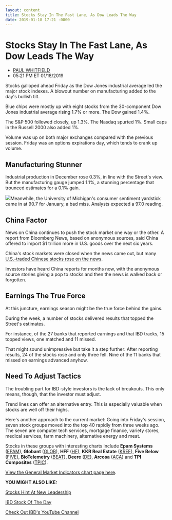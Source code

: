 ```yaml
---
layout: content
title: Stocks Stay In The Fast Lane, As Dow Leads The Way
date: 2019-01-18 17:21 -0800
---
```



Stocks Stay In The Fast Lane, As Dow Leads The Way
===================================================




* [PAUL WHITFIELD](https://www.investors.com/author/whitfieldp/ "Posts by PAUL WHITFIELD")
* 05:21 PM ET 01/18/2019




Stocks galloped ahead Friday as the Dow Jones industrial average led the major stock indexes. A blowout number on manufacturing added to the day's bullish tilt.




Blue chips were mostly up with eight stocks from the 30-component Dow Jones industrial average rising 1.7% or more. The Dow gained 1.4%.


The S&P 500 followed closely, up 1.3%. The Nasdaq spurted 1%. Small caps in the Russell 2000 also added 1%.


Volume was up on both major exchanges compared with the previous session. Friday was an options expirations day, which tends to crank up volume.


Manufacturing Stunner
---------------------


Industrial production in December rose 0.3%, in line with the Street's view. But the manufacturing gauge jumped 1.1%, a stunning percentage that trounced estimates for a 0.1% gain.


![](https://www.investors.com/wp-content/uploads/2019/01/MP011819-265x300.jpg)Meanwhile, the University of Michigan's consumer sentiment yardstick came in at 90.7 for January, a bad miss. Analysts expected a 97.0 reading.


China Factor
------------


News on China continues to push the stock market one way or the other. A report from Bloomberg News, based on anonymous sources, said China offered to import $1 trillion more in U.S. goods over the next six years.


China's stock markets were closed when the news came out, but many [U.S.-traded Chinese stocks rose on the news](https://www.investors.com/news/technology/china-stocks-trade-war/).


Investors have heard China reports for months now, with the anonymous source stories giving a pop to stocks and then the news is walked back or forgotten.


Earnings The True Force
-----------------------


At this juncture, earnings season might be the true force behind the gains.


During the week, a number of stocks delivered results that topped the Street's estimates.


For instance, of the 27 banks that reported earnings and that IBD tracks, 15 topped views, one matched and 11 missed.


That might sound unimpressive but take it a step further: After reporting results, 24 of the stocks rose and only three fell. Nine of the 11 banks that missed on earnings advanced anyhow.


Need To Adjust Tactics
----------------------


The troubling part for IBD-style investors is the lack of breakouts. This only means, though, that the investor must adjust.


Trend lines can offer an alternative entry. This is especially valuable when stocks are well off their highs.


Here's another approach to the current market: Going into Friday's session, seven stock groups moved into the top 40 rapidly from three weeks ago. The seven are computer tech services, mortgage finance, variety stores, medical services, farm machinery, alternative energy and meat.


Stocks in these groups with interesting charts include **Epam Systems** ([EPAM](https://research.investors.com/quote.aspx?symbol=EPAM)), **Globant** ([GLOB](https://research.investors.com/quote.aspx?symbol=GLOB)), **HFF** ([HF](https://research.investors.com/quote.aspx?symbol=HF)), **KKR Real Estate** ([KREF](https://research.investors.com/quote.aspx?symbol=KREF)), **Five Below** ([FIVE](https://research.investors.com/quote.aspx?symbol=FIVE)), **BioTelemetry** ([BEAT](https://research.investors.com/quote.aspx?symbol=BEAT)), **Deere** ([DE](https://research.investors.com/quote.aspx?symbol=DE)), **Arcosa** ([ACA](https://research.investors.com/quote.aspx?symbol=ACA)) and **TPI Composites** ([TPIC](https://research.investors.com/quote.aspx?symbol=TPIC)).


[View the General Market Indicators chart page here](https://www.investors.com/wp-content/uploads/2019/01/GMI_012119.pdf).


**YOU MIGHT ALSO LIKE:**


[Stocks Hint At New Leadership](https://www.investors.com/market-trend/the-big-picture/changing-stock-leadership/)


[IBD Stock Of The Day](https://www.investors.com/research/ibd-stock-of-the-day/)


[Check Out IBD's YouTube Channel](https://www.youtube.com/investorsbusinessdaily)




